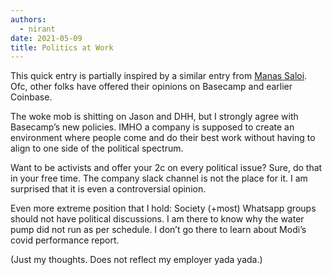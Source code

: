 ```yaml
---
authors:
  - nirant
date: 2021-05-09
title: Politics at Work
---
```


This quick entry is partially inspired by a similar entry from [Manas Saloi](https://manassaloi.com/2021/05/02/basecamp-exits.html). Ofc, other folks have offered their opinions on Basecamp and earlier Coinbase.

The woke mob is shitting on Jason and DHH, but I strongly agree with Basecamp’s new policies. IMHO a company is supposed to create an environment where people come and do their best work without having to align to one side of the political spectrum.

Want to be activists and offer your 2c on every political issue? Sure, do that in your free time. The company slack channel is not the place for it. I am surprised that it is even a controversial opinion.

Even more extreme position that I hold: Society (+most) Whatsapp groups should not have political discussions. I am there to know why the water pump did not run as per schedule. I don’t go there to learn about Modi’s covid performance report.

(Just my thoughts. Does not reflect my employer yada yada.)